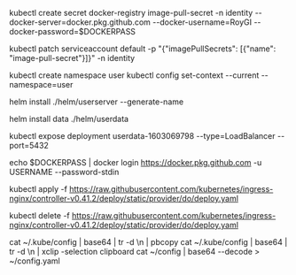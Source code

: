 
kubectl create secret docker-registry image-pull-secret -n identity --docker-server=docker.pkg.github.com --docker-username=RoyGI --docker-password=$DOCKERPASS

kubectl patch serviceaccount default -p "{\"imagePullSecrets\": [{\"name\": \"image-pull-secret\"}]}" -n identity


kubectl create namespace user
kubectl config set-context --current --namespace=user

helm install ./helm/userserver --generate-name

helm install data ./helm/userdata

kubectl expose deployment userdata-1603069798 --type=LoadBalancer --port=5432

echo $DOCKERPASS | docker login https://docker.pkg.github.com -u USERNAME --password-stdin


kubectl apply -f https://raw.githubusercontent.com/kubernetes/ingress-nginx/controller-v0.41.2/deploy/static/provider/do/deploy.yaml

kubectl delete -f https://raw.githubusercontent.com/kubernetes/ingress-nginx/controller-v0.41.2/deploy/static/provider/do/deploy.yaml


cat ~/.kube/config  | base64 | tr -d \\n | pbcopy
cat ~/.kube/config  | base64 | tr -d \\n | xclip -selection clipboard
cat ~/config | base64 --decode > ~/config.yaml



